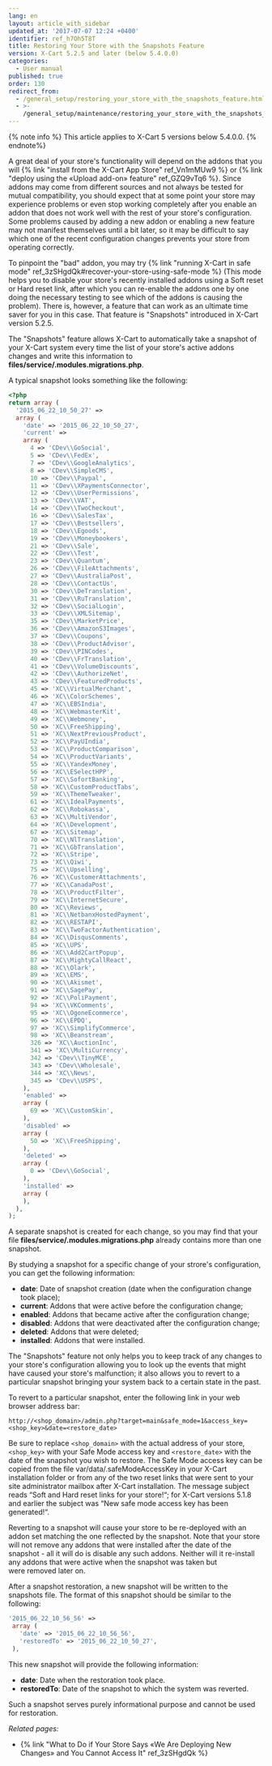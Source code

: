 ```yaml
---
lang: en
layout: article_with_sidebar
updated_at: '2017-07-07 12:24 +0400'
identifier: ref_h7Oh5T8T
title: Restoring Your Store with the Snapshots Feature
version: X-Cart 5.2.5 and later (below 5.4.0.0)
categories:
  - User manual
published: true
order: 130
redirect_from:
  - /general_setup/restoring_your_store_with_the_snapshots_feature.html
  - >-
    /general_setup/maintenance/restoring_your_store_with_the_snapshots_feature.html
---
```

{% note info %}
This article applies to X-Cart 5 versions below 5.4.0.0.
{% endnote%}

A great deal of your store's functionality will depend on the addons that you will {% link "install from the X-Cart App Store" ref_Vn1mMUw9 %} or {% link "deploy using the «Upload add-on» feature" ref_GZQ9vTq6 %}. Since addons may come from different sources and not always be tested for mutual compatibility, you should expect that at some point your store may experience problems or even stop working completely after you enable an addon that does not work well with the rest of your store's configuration. Some problems caused by adding a new addon or enabling a new feature may not manifest themselves until a bit later, so it may be difficult to say which one of the recent configuration changes prevents your store from operating correctly.

To pinpoint the "bad" addon, you may try {% link "running X-Cart in safe mode" ref_3zSHgdQk#recover-your-store-using-safe-mode %} (This mode helps you to disable your store's recently installed addons using a Soft reset or Hard reset link, after which you can re-enable the addons one by one doing the necessary testing to see which of the addons is causing the problem). There is, however, a feature that can work as an ultimate time saver for you in this case. That feature is "Snapshots" introduced in X-Cart version 5.2.5.

The "Snapshots" feature allows X-Cart to automatically take a snapshot of your X-Cart system every time the list of your store's active addons changes and write this information to **files/service/.modules.migrations.php**.

A typical snapshot looks something like the following:

```php
<?php
return array (
  '2015_06_22_10_50_27' => 
  array (
    'date' => '2015_06_22_10_50_27',
    'current' => 
    array (
      4 => 'CDev\\GoSocial',
      5 => 'CDev\\FedEx',
      7 => 'CDev\\GoogleAnalytics',
      8 => 'CDev\\SimpleCMS',
      10 => 'CDev\\Paypal',
      11 => 'CDev\\XPaymentsConnector',
      12 => 'CDev\\UserPermissions',
      13 => 'CDev\\VAT',
      14 => 'CDev\\TwoCheckout',
      16 => 'CDev\\SalesTax',
      17 => 'CDev\\Bestsellers',
      18 => 'CDev\\Egoods',
      19 => 'CDev\\Moneybookers',
      21 => 'CDev\\Sale',
      22 => 'CDev\\Test',
      23 => 'CDev\\Quantum',
      26 => 'CDev\\FileAttachments',
      27 => 'CDev\\AustraliaPost',
      28 => 'CDev\\ContactUs',
      30 => 'CDev\\DeTranslation',
      31 => 'CDev\\RuTranslation',
      32 => 'CDev\\SocialLogin',
      33 => 'CDev\\XMLSitemap',
      35 => 'CDev\\MarketPrice',
      36 => 'CDev\\AmazonS3Images',
      37 => 'CDev\\Coupons',
      38 => 'CDev\\ProductAdvisor',
      39 => 'CDev\\PINCodes',
      40 => 'CDev\\FrTranslation',
      41 => 'CDev\\VolumeDiscounts',
      42 => 'CDev\\AuthorizeNet',
      43 => 'CDev\\FeaturedProducts',
      45 => 'XC\\VirtualMerchant',
      46 => 'XC\\ColorSchemes',
      47 => 'XC\\EBSIndia',
      48 => 'XC\\WebmasterKit',
      49 => 'XC\\Webmoney',
      50 => 'XC\\FreeShipping',
      51 => 'XC\\NextPreviousProduct',
      52 => 'XC\\PayUIndia',
      53 => 'XC\\ProductComparison',
      54 => 'XC\\ProductVariants',
      55 => 'XC\\YandexMoney',
      56 => 'XC\\ESelectHPP',
      57 => 'XC\\SofortBanking',
      58 => 'XC\\CustomProductTabs',
      59 => 'XC\\ThemeTweaker',
      61 => 'XC\\IdealPayments',
      62 => 'XC\\Robokassa',
      63 => 'XC\\MultiVendor',
      64 => 'XC\\Development',
      67 => 'XC\\Sitemap',
      70 => 'XC\\NlTranslation',
      71 => 'XC\\GbTranslation',
      72 => 'XC\\Stripe',
      73 => 'XC\\Qiwi',
      75 => 'XC\\Upselling',
      76 => 'XC\\CustomerAttachments',
      77 => 'XC\\CanadaPost',
      78 => 'XC\\ProductFilter',
      79 => 'XC\\InternetSecure',
      80 => 'XC\\Reviews',
      81 => 'XC\\NetbanxHostedPayment',
      82 => 'XC\\RESTAPI',
      83 => 'XC\\TwoFactorAuthentication',
      84 => 'XC\\DisqusComments',
      85 => 'XC\\UPS',
      86 => 'XC\\Add2CartPopup',
      87 => 'XC\\MightyCallReact',
      88 => 'XC\\Olark',
      89 => 'XC\\EMS',
      90 => 'XC\\Akismet',
      91 => 'XC\\SagePay',
      92 => 'XC\\PoliPayment',
      94 => 'XC\\VKComments',
      95 => 'XC\\OgoneEcommerce',
      96 => 'XC\\EPDQ',
      97 => 'XC\\SimplifyCommerce',
      98 => 'XC\\Beanstream',
      326 => 'XC\\AuctionInc',
      341 => 'XC\\MultiCurrency',
      342 => 'CDev\\TinyMCE',
      343 => 'CDev\\Wholesale',
      344 => 'XC\\News',
      345 => 'CDev\\USPS',
    ),
    'enabled' => 
    array (
      69 => 'XC\\CustomSkin',
    ),
    'disabled' => 
    array (
      50 => 'XC\\FreeShipping',
    ),
    'deleted' => 
    array (
      0 => 'CDev\\GoSocial',
    ),
    'installed' => 
    array (
    ),
  ),
);
```

A separate snapshot is created for each change, so you may find that your file **files/service/.modules.migrations.php** already contains more than one snapshot.

By studying a snapshot for a specific change of your strore's configuration, you can get the following information:

*   **date**: Date of snapshot creation (date when the configuration change took place);
*   **current**: Addons that were active before the configuration change;
*   **enabled**: Addons that became active after the configuration change;
*   **disabled**: Addons that were deactivated after the configuration change;
*   **deleted**: Addons that were deleted;
*   **installed**: Addons that were installed.

The "Snapshots" feature not only helps you to keep track of any changes to your store's configuration allowing you to look up the events that might have caused your store's malfunction; it also allows you to revert to a particular snapshot bringing your system back to a certain state in the past. 

To revert to a particular snapshot, enter the following link in your web browser address bar:

`http://<shop_domain>/admin.php?target=main&safe_mode=1&access_key=<shop_key>&date=<restore_date>`

Be sure to replace `<shop_domain>` with the actual address of your store, `<shop_key>` with your Safe Mode access key  and `<restore_date>` with the date of the snapshot you wish to restore. The Safe Mode access key can be copied from the file var/data/.safeModeAccessKey in your X-Cart installation folder or from any of the two reset links that were sent to your site administrator mailbox after X-Cart installation. The message subject reads “Soft and Hard reset links for your store!“; for X-Cart versions 5.1.8 and earlier the subject was “New safe mode access key has been generated!“.

Reverting to a snapshot will cause your store to be re-deployed with an addon set matching the one reflected by the snapshot. Note that your store will not remove any addons that were installed after the date of the snapshot - all it will do is disable any such addons. Neither will it re-install any addons that were active when the snapshot was taken but were removed later on.

After a snapshot restoration, a new snapshot will be written to the snapshots file. The format of this snapshot should be similar to the following:

```php
'2015_06_22_10_56_56' => 
 array (
   'date' => '2015_06_22_10_56_56',
   'restoredTo' => '2015_06_22_10_50_27',
 ),
```

This new snapshot will provide the following information:

*   **date**: Date when the restoration took place.
*   **restoredTo**: Date of the snapshot to which the system was reverted.

Such a snapshot serves purely informational purpose and cannot be used for restoration.

_Related pages:_

*   {% link "What to Do if Your Store Says «We Are Deploying New Changes» and You Cannot Access It" ref_3zSHgdQk %}
